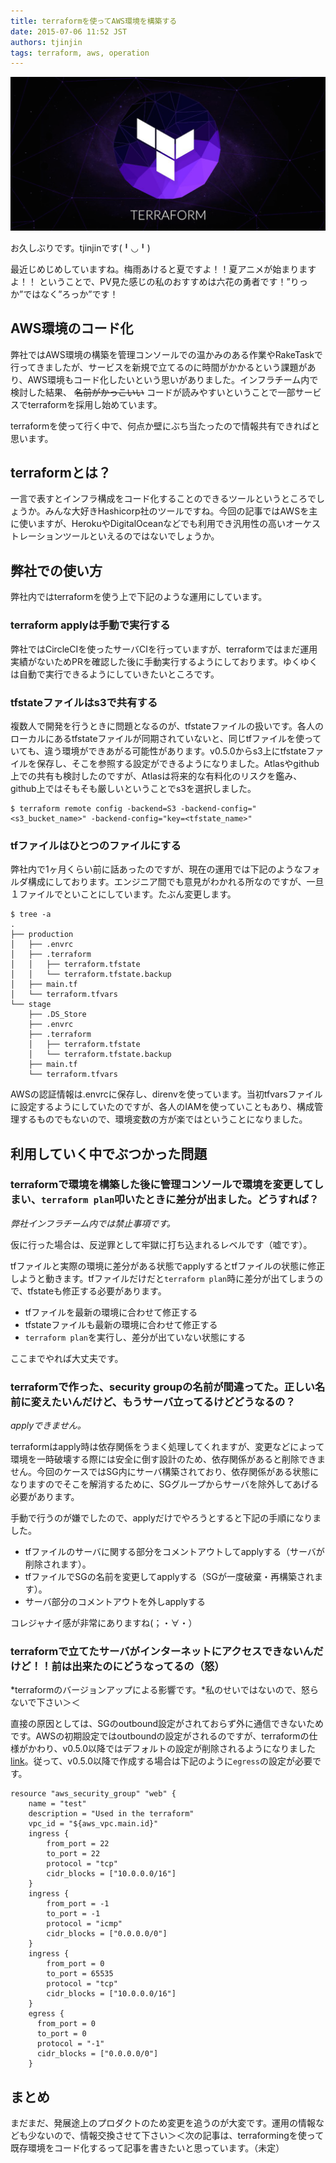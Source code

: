 ```yaml
---
title: terraformを使ってAWS環境を構築する
date: 2015-07-06 11:52 JST
authors: tjinjin
tags: terraform, aws, operation
---
```

![terraform logo](/images/2015/07/terraform-logo.png)

お久しぶりです。tjinjinです(╹◡╹)

最近じめじめしていますね。梅雨あけると夏ですよ！！夏アニメが始まりますよ！！
ということで、PV見た感じの私のおすすめは六花の勇者です！”りっか”ではなく”ろっか”です！

<!--more-->

## AWS環境のコード化

弊社ではAWS環境の構築を管理コンソールでの温かみのある作業やRakeTaskで行ってきましたが、サービスを新規で立てるのに時間がかかるという課題があり、AWS環境もコード化したいという思いがありました。インフラチーム内で検討した結果、 <s>名前がかっこいい</s> コードが読みやすいということで一部サービスでterraformを採用し始めています。

terraformを使って行く中で、何点か壁にぶち当たったので情報共有できればと思います。

## terraformとは？

一言で表すとインフラ構成をコード化することのできるツールというところでしょうか。みんな大好きHashicorp社のツールですね。今回の記事ではAWSを主に使いますが、HerokuやDigitalOceanなどでも利用でき汎用性の高いオーケストレーションツールといえるのではないでしょうか。


## 弊社での使い方

弊社内ではterraformを使う上で下記のような運用にしています。

### terraform applyは手動で実行する
弊社ではCircleCIを使ったサーバCIを行っていますが、terraformではまだ運用実績がないためPRを確認した後に手動実行するようにしております。ゆくゆくは自動で実行できるようにしていきたいところです。

### tfstateファイルはs3で共有する
複数人で開発を行うときに問題となるのが、tfstateファイルの扱いです。各人のローカルにあるtfstateファイルが同期されていないと、同じtfファイルを使っていても、違う環境ができあがる可能性があります。v0.5.0からs3上にtfstateファイルを保存し、そこを参照する設定ができるようになりました。Atlasやgithub上での共有も検討したのですが、Atlasは将来的な有料化のリスクを鑑み、github上ではそもそも厳しいということでs3を選択しました。

```
$ terraform remote config -backend=S3 -backend-config="<s3_bucket_name>" -backend-config="key=<tfstate_name>"
```

### tfファイルはひとつのファイルにする
弊社内で1ヶ月くらい前に話あったのですが、現在の運用では下記のようなフォルダ構成にしております。エンジニア間でも意見がわかれる所なのですが、一旦１ファイルでといことにしています。たぶん変更します。

```
$ tree -a
.
├── production
│   ├── .envrc
│   ├── .terraform
│   │   ├── terraform.tfstate
│   │   └── terraform.tfstate.backup
│   ├── main.tf
│   └── terraform.tfvars
└── stage
    ├── .DS_Store
    ├── .envrc
    ├── .terraform
    │   ├── terraform.tfstate
    │   └── terraform.tfstate.backup
    ├── main.tf
    └── terraform.tfvars

```

AWSの認証情報は.envrcに保存し、direnvを使っています。当初tfvarsファイルに設定するようにしていたのですが、各人のIAMを使っていこともあり、構成管理するものでもないので、環境変数の方が楽ではということになりました。


## 利用していく中でぶつかった問題

### terraformで環境を構築した後に管理コンソールで環境を変更してしまい、`terraform plan`叩いたときに差分が出ました。どうすれば？

*弊社インフラチーム内では禁止事項です。*

仮に行った場合は、反逆罪として牢獄に打ち込まれるレベルです（嘘です）。

tfファイルと実際の環境に差分がある状態でapplyするとtfファイルの状態に修正しようと動きます。tfファイルだけだと`terraform plan`時に差分が出てしまうので、tfstateも修正する必要があります。

+ tfファイルを最新の環境に合わせて修正する
+ tfstateファイルも最新の環境に合わせて修正する
+ `terraform plan`を実行し、差分が出ていない状態にする

ここまでやれば大丈夫です。


### terraformで作った、security groupの名前が間違ってた。正しい名前に変えたいんだけど、もうサーバ立ってるけどどうなるの？

*applyできません。*

terraformはapply時は依存関係をうまく処理してくれますが、変更などによって環境を一時破壊する際には安全に倒す設計のため、依存関係があると削除できません。今回のケースではSG内にサーバ構築されており、依存関係がある状態になりますのでそこを解消するために、SGグループからサーバを除外してあげる必要があります。

手動で行うのが嫌でしたので、applyだけでやろうとすると下記の手順になりました。

+ tfファイルのサーバに関する部分をコメントアウトしてapplyする（サーバが削除されます）。
+ tfファイルでSGの名前を変更してapplyする（SGが一度破棄・再構築されます）。
+ サーバ部分のコメントアウトを外しapplyする

コレジャナイ感が非常にありますね(；・∀・）

### terraformで立てたサーバがインターネットにアクセスできないんだけど！！前は出来たのにどうなってるの（怒）

*terraformのバージョンアップによる影響です。*私のせいではないので、怒らないで下さい＞＜

直接の原因としては、SGのoutbound設定がされておらず外に通信できないためです。AWSの初期設定ではoutboundの設定がされるのですが、terraformの仕様がかわり、v0.5.0以降ではデフォルトの設定が削除されるようになりました[link](https://github.com/hashicorp/terraform/blob/master/CHANGELOG.md#050-may-7-2015)。従って、v0.5.0以降で作成する場合は下記のように`egress`の設定が必要です。

```
resource "aws_security_group" "web" {
    name = "test"
    description = "Used in the terraform"
    vpc_id = "${aws_vpc.main.id}"
    ingress {
        from_port = 22
        to_port = 22
        protocol = "tcp"
        cidr_blocks = ["10.0.0.0/16"]
    }
    ingress {
        from_port = -1
        to_port = -1
        protocol = "icmp"
        cidr_blocks = ["0.0.0.0/0"]
    }
    ingress {
        from_port = 0
        to_port = 65535
        protocol = "tcp"
        cidr_blocks = ["10.0.0.0/16"]
    }
    egress {
      from_port = 0
      to_port = 0
      protocol = "-1"
      cidr_blocks = ["0.0.0.0/0"]
    }
```


## まとめ
まだまだ、発展途上のプロダクトのため変更を追うのが大変です。運用の情報なども少ないので、情報交換させて下さい＞＜次の記事は、terraformingを使って既存環境をコード化するって記事を書きたいと思っています。（未定）
